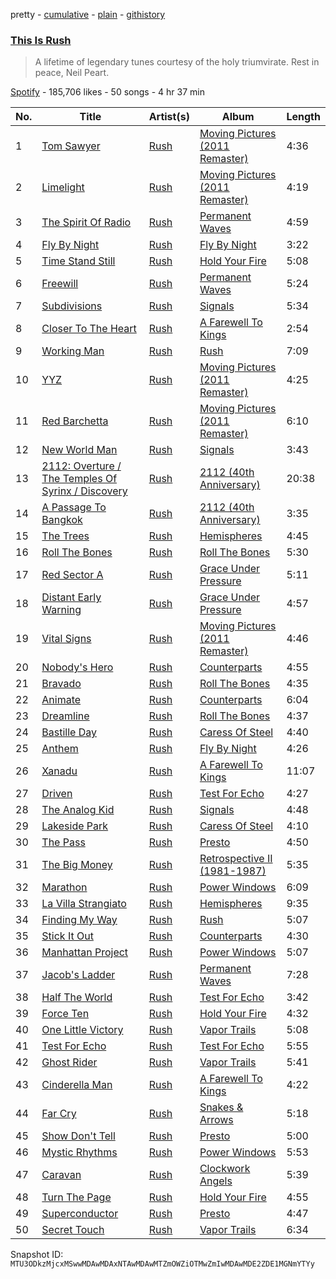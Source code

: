 pretty - [cumulative](/playlists/cumulative/37i9dQZF1DX9E92APFiTvV.md) - [plain](/playlists/plain/37i9dQZF1DX9E92APFiTvV) - [githistory](https://github.githistory.xyz/mackorone/spotify-playlist-archive/blob/main/playlists/plain/37i9dQZF1DX9E92APFiTvV)

### [This Is Rush](https://open.spotify.com/playlist/37i9dQZF1DX9E92APFiTvV)

> A lifetime of legendary tunes courtesy of the holy triumvirate\. Rest in peace, Neil Peart.

[Spotify](https://open.spotify.com/user/spotify) - 185,706 likes - 50 songs - 4 hr 37 min

| No. | Title | Artist(s) | Album | Length |
|---|---|---|---|---|
| 1 | [Tom Sawyer](https://open.spotify.com/track/1MkoCFGbhPQIDI5lRdAheQ) | [Rush](https://open.spotify.com/artist/2Hkut4rAAyrQxRdof7FVJq) | [Moving Pictures \(2011 Remaster\)](https://open.spotify.com/album/3yBAvj1wgPEFbnUdgihqlR) | 4:36 |
| 2 | [Limelight](https://open.spotify.com/track/0rt4JtP7UgKdiUor9Ppir4) | [Rush](https://open.spotify.com/artist/2Hkut4rAAyrQxRdof7FVJq) | [Moving Pictures \(2011 Remaster\)](https://open.spotify.com/album/3yBAvj1wgPEFbnUdgihqlR) | 4:19 |
| 3 | [The Spirit Of Radio](https://open.spotify.com/track/4pmNJH9lNCh9Qp88L2CRJU) | [Rush](https://open.spotify.com/artist/2Hkut4rAAyrQxRdof7FVJq) | [Permanent Waves](https://open.spotify.com/album/1kz2QkH5rsqGVvKSlAPwzr) | 4:59 |
| 4 | [Fly By Night](https://open.spotify.com/track/0KxtirpuxfLfLC0zzDjiAo) | [Rush](https://open.spotify.com/artist/2Hkut4rAAyrQxRdof7FVJq) | [Fly By Night](https://open.spotify.com/album/6XyeORfYIaOgal05YZEdIQ) | 3:22 |
| 5 | [Time Stand Still](https://open.spotify.com/track/51WJURzjbfVgHzNX4EeEho) | [Rush](https://open.spotify.com/artist/2Hkut4rAAyrQxRdof7FVJq) | [Hold Your Fire](https://open.spotify.com/album/5thlgB7jQGLIMum6lQJXdO) | 5:08 |
| 6 | [Freewill](https://open.spotify.com/track/3EZ26HEww0Tr94HSL10Wsf) | [Rush](https://open.spotify.com/artist/2Hkut4rAAyrQxRdof7FVJq) | [Permanent Waves](https://open.spotify.com/album/1kz2QkH5rsqGVvKSlAPwzr) | 5:24 |
| 7 | [Subdivisions](https://open.spotify.com/track/0n3TDqqbs7epxzHUi3QbC5) | [Rush](https://open.spotify.com/artist/2Hkut4rAAyrQxRdof7FVJq) | [Signals](https://open.spotify.com/album/0hPTl47PyeK2Lu00Ql5tcg) | 5:34 |
| 8 | [Closer To The Heart](https://open.spotify.com/track/3TrY8OdO07yXMolVPKoL85) | [Rush](https://open.spotify.com/artist/2Hkut4rAAyrQxRdof7FVJq) | [A Farewell To Kings](https://open.spotify.com/album/6pMUUpDYKdHkEs0RpHl1Sl) | 2:54 |
| 9 | [Working Man](https://open.spotify.com/track/4oMtSasrvok9JIwZbXGGbU) | [Rush](https://open.spotify.com/artist/2Hkut4rAAyrQxRdof7FVJq) | [Rush](https://open.spotify.com/album/0lZRCf7prVEVVYjH5Im0TS) | 7:09 |
| 10 | [YYZ](https://open.spotify.com/track/6GhDVvKUE1f0xg7hTv9eZN) | [Rush](https://open.spotify.com/artist/2Hkut4rAAyrQxRdof7FVJq) | [Moving Pictures \(2011 Remaster\)](https://open.spotify.com/album/3yBAvj1wgPEFbnUdgihqlR) | 4:25 |
| 11 | [Red Barchetta](https://open.spotify.com/track/2Sm1PY9pcoQzFDL1NJsJj8) | [Rush](https://open.spotify.com/artist/2Hkut4rAAyrQxRdof7FVJq) | [Moving Pictures \(2011 Remaster\)](https://open.spotify.com/album/3yBAvj1wgPEFbnUdgihqlR) | 6:10 |
| 12 | [New World Man](https://open.spotify.com/track/3gLGgS2zLcAwmofaaHlnHQ) | [Rush](https://open.spotify.com/artist/2Hkut4rAAyrQxRdof7FVJq) | [Signals](https://open.spotify.com/album/0hPTl47PyeK2Lu00Ql5tcg) | 3:43 |
| 13 | [2112: Overture / The Temples Of Syrinx / Discovery](https://open.spotify.com/track/7ameFAv8ZxB4AKb0KtJdmn) | [Rush](https://open.spotify.com/artist/2Hkut4rAAyrQxRdof7FVJq) | [2112 \(40th Anniversary\)](https://open.spotify.com/album/0v0YxqAQGkgef8aPBDAo66) | 20:38 |
| 14 | [A Passage To Bangkok](https://open.spotify.com/track/1o8wORElQJKQooKmvkihBz) | [Rush](https://open.spotify.com/artist/2Hkut4rAAyrQxRdof7FVJq) | [2112 \(40th Anniversary\)](https://open.spotify.com/album/0v0YxqAQGkgef8aPBDAo66) | 3:35 |
| 15 | [The Trees](https://open.spotify.com/track/04B8uRunIuxlKGn4iay9Cd) | [Rush](https://open.spotify.com/artist/2Hkut4rAAyrQxRdof7FVJq) | [Hemispheres](https://open.spotify.com/album/2eYdguUFvuuZjBe234AJt4) | 4:45 |
| 16 | [Roll The Bones](https://open.spotify.com/track/5tAnImXU93L8AgsyTyVDxw) | [Rush](https://open.spotify.com/artist/2Hkut4rAAyrQxRdof7FVJq) | [Roll The Bones](https://open.spotify.com/album/2yKC3eNAD4pdyThzEegn0L) | 5:30 |
| 17 | [Red Sector A](https://open.spotify.com/track/5YsrGiOhGUGzW89RXrLYGV) | [Rush](https://open.spotify.com/artist/2Hkut4rAAyrQxRdof7FVJq) | [Grace Under Pressure](https://open.spotify.com/album/2pT8Jfioi5WBr6ZN0xjEr4) | 5:11 |
| 18 | [Distant Early Warning](https://open.spotify.com/track/7MrjAyGcYhIY8i6EBUpxnN) | [Rush](https://open.spotify.com/artist/2Hkut4rAAyrQxRdof7FVJq) | [Grace Under Pressure](https://open.spotify.com/album/2pT8Jfioi5WBr6ZN0xjEr4) | 4:57 |
| 19 | [Vital Signs](https://open.spotify.com/track/5vqBPqekfM10cDcBresVTl) | [Rush](https://open.spotify.com/artist/2Hkut4rAAyrQxRdof7FVJq) | [Moving Pictures \(2011 Remaster\)](https://open.spotify.com/album/55YlfsaFPB5HTlhxY114CI) | 4:46 |
| 20 | [Nobody's Hero](https://open.spotify.com/track/6rpi7p9r61QGwxbN13viW3) | [Rush](https://open.spotify.com/artist/2Hkut4rAAyrQxRdof7FVJq) | [Counterparts](https://open.spotify.com/album/4VCKgfNF86XlSLiuUGJhtm) | 4:55 |
| 21 | [Bravado](https://open.spotify.com/track/3GgvvlaPOHMIpSKsVjttzD) | [Rush](https://open.spotify.com/artist/2Hkut4rAAyrQxRdof7FVJq) | [Roll The Bones](https://open.spotify.com/album/2yKC3eNAD4pdyThzEegn0L) | 4:35 |
| 22 | [Animate](https://open.spotify.com/track/3xKSe2EELhQaaR9pwMWHxo) | [Rush](https://open.spotify.com/artist/2Hkut4rAAyrQxRdof7FVJq) | [Counterparts](https://open.spotify.com/album/4VCKgfNF86XlSLiuUGJhtm) | 6:04 |
| 23 | [Dreamline](https://open.spotify.com/track/6pZKSHRe53dKiBVdbteZb0) | [Rush](https://open.spotify.com/artist/2Hkut4rAAyrQxRdof7FVJq) | [Roll The Bones](https://open.spotify.com/album/2yKC3eNAD4pdyThzEegn0L) | 4:37 |
| 24 | [Bastille Day](https://open.spotify.com/track/5UD046uS2YRWRGi7m5SbjY) | [Rush](https://open.spotify.com/artist/2Hkut4rAAyrQxRdof7FVJq) | [Caress Of Steel](https://open.spotify.com/album/4V9oKEl9xMjhnqPaMIvK92) | 4:40 |
| 25 | [Anthem](https://open.spotify.com/track/3mpzU8jbzhAlgCNqLYf9GP) | [Rush](https://open.spotify.com/artist/2Hkut4rAAyrQxRdof7FVJq) | [Fly By Night](https://open.spotify.com/album/6XyeORfYIaOgal05YZEdIQ) | 4:26 |
| 26 | [Xanadu](https://open.spotify.com/track/0uXuwBSTOEoGAVzw5KbOwN) | [Rush](https://open.spotify.com/artist/2Hkut4rAAyrQxRdof7FVJq) | [A Farewell To Kings](https://open.spotify.com/album/6pMUUpDYKdHkEs0RpHl1Sl) | 11:07 |
| 27 | [Driven](https://open.spotify.com/track/0DwdkyMRSGuqUTF5LspqY3) | [Rush](https://open.spotify.com/artist/2Hkut4rAAyrQxRdof7FVJq) | [Test For Echo](https://open.spotify.com/album/6mVBfVy1H0ck8jNLuISkTI) | 4:27 |
| 28 | [The Analog Kid](https://open.spotify.com/track/4v2qlxRENbjPEtadUjIob6) | [Rush](https://open.spotify.com/artist/2Hkut4rAAyrQxRdof7FVJq) | [Signals](https://open.spotify.com/album/0hPTl47PyeK2Lu00Ql5tcg) | 4:48 |
| 29 | [Lakeside Park](https://open.spotify.com/track/5gc7dLlpjMtBTQO5AxNJ5z) | [Rush](https://open.spotify.com/artist/2Hkut4rAAyrQxRdof7FVJq) | [Caress Of Steel](https://open.spotify.com/album/4V9oKEl9xMjhnqPaMIvK92) | 4:10 |
| 30 | [The Pass](https://open.spotify.com/track/3fnDmuvAk1zFpem0eBjRyL) | [Rush](https://open.spotify.com/artist/2Hkut4rAAyrQxRdof7FVJq) | [Presto](https://open.spotify.com/album/4gLpuQxF2tmsxRdxvNVgOA) | 4:50 |
| 31 | [The Big Money](https://open.spotify.com/track/3NUUqOkLr5jdOJwTU3uyu3) | [Rush](https://open.spotify.com/artist/2Hkut4rAAyrQxRdof7FVJq) | [Retrospective II \(1981\-1987\)](https://open.spotify.com/album/0AIPwZfozuQOKqG2hEDvuQ) | 5:35 |
| 32 | [Marathon](https://open.spotify.com/track/2YGcmrG86ba9MGK7txVvTg) | [Rush](https://open.spotify.com/artist/2Hkut4rAAyrQxRdof7FVJq) | [Power Windows](https://open.spotify.com/album/0WEdgT5wRJTS7kvF0pPqzr) | 6:09 |
| 33 | [La Villa Strangiato](https://open.spotify.com/track/2IvuKO8ZX6CmDaC9EhkyGu) | [Rush](https://open.spotify.com/artist/2Hkut4rAAyrQxRdof7FVJq) | [Hemispheres](https://open.spotify.com/album/2eYdguUFvuuZjBe234AJt4) | 9:35 |
| 34 | [Finding My Way](https://open.spotify.com/track/1m5wdRNeZ1xDj7UQQzNcdF) | [Rush](https://open.spotify.com/artist/2Hkut4rAAyrQxRdof7FVJq) | [Rush](https://open.spotify.com/album/0lZRCf7prVEVVYjH5Im0TS) | 5:07 |
| 35 | [Stick It Out](https://open.spotify.com/track/4k9yATQjHBsdUKlt8LpuCv) | [Rush](https://open.spotify.com/artist/2Hkut4rAAyrQxRdof7FVJq) | [Counterparts](https://open.spotify.com/album/4VCKgfNF86XlSLiuUGJhtm) | 4:30 |
| 36 | [Manhattan Project](https://open.spotify.com/track/7E22PK90J7yBDiq20qzf5g) | [Rush](https://open.spotify.com/artist/2Hkut4rAAyrQxRdof7FVJq) | [Power Windows](https://open.spotify.com/album/0WEdgT5wRJTS7kvF0pPqzr) | 5:07 |
| 37 | [Jacob's Ladder](https://open.spotify.com/track/238Id3Rt9IFiIpv6BWdhRR) | [Rush](https://open.spotify.com/artist/2Hkut4rAAyrQxRdof7FVJq) | [Permanent Waves](https://open.spotify.com/album/1kz2QkH5rsqGVvKSlAPwzr) | 7:28 |
| 38 | [Half The World](https://open.spotify.com/track/7wwIdJo5m4TYFlp6CuWeyP) | [Rush](https://open.spotify.com/artist/2Hkut4rAAyrQxRdof7FVJq) | [Test For Echo](https://open.spotify.com/album/6mVBfVy1H0ck8jNLuISkTI) | 3:42 |
| 39 | [Force Ten](https://open.spotify.com/track/3aws2jGOin02cg1UNntTOn) | [Rush](https://open.spotify.com/artist/2Hkut4rAAyrQxRdof7FVJq) | [Hold Your Fire](https://open.spotify.com/album/5thlgB7jQGLIMum6lQJXdO) | 4:32 |
| 40 | [One Little Victory](https://open.spotify.com/track/4KEy2hvTbB8eoCUs2QsSRq) | [Rush](https://open.spotify.com/artist/2Hkut4rAAyrQxRdof7FVJq) | [Vapor Trails](https://open.spotify.com/album/26GJ9kVXxI9s18g20LX3i2) | 5:08 |
| 41 | [Test For Echo](https://open.spotify.com/track/2jUPDt8noqPcf4H4ulApLN) | [Rush](https://open.spotify.com/artist/2Hkut4rAAyrQxRdof7FVJq) | [Test For Echo](https://open.spotify.com/album/6mVBfVy1H0ck8jNLuISkTI) | 5:55 |
| 42 | [Ghost Rider](https://open.spotify.com/track/5TVhmhjFMHcEm6CsH2HLLl) | [Rush](https://open.spotify.com/artist/2Hkut4rAAyrQxRdof7FVJq) | [Vapor Trails](https://open.spotify.com/album/26GJ9kVXxI9s18g20LX3i2) | 5:41 |
| 43 | [Cinderella Man](https://open.spotify.com/track/3Fy8sBzkRkqLh91O7TD1r9) | [Rush](https://open.spotify.com/artist/2Hkut4rAAyrQxRdof7FVJq) | [A Farewell To Kings](https://open.spotify.com/album/6pMUUpDYKdHkEs0RpHl1Sl) | 4:22 |
| 44 | [Far Cry](https://open.spotify.com/track/47Z4Gmi2cT6brS1BP6IWn3) | [Rush](https://open.spotify.com/artist/2Hkut4rAAyrQxRdof7FVJq) | [Snakes & Arrows](https://open.spotify.com/album/7MBIsa69bA6imYuzEc5Nig) | 5:18 |
| 45 | [Show Don't Tell](https://open.spotify.com/track/77uq0UVNhh3zN67115RXt9) | [Rush](https://open.spotify.com/artist/2Hkut4rAAyrQxRdof7FVJq) | [Presto](https://open.spotify.com/album/4gLpuQxF2tmsxRdxvNVgOA) | 5:00 |
| 46 | [Mystic Rhythms](https://open.spotify.com/track/7zdrwBHsOWZQj5io9iVx4h) | [Rush](https://open.spotify.com/artist/2Hkut4rAAyrQxRdof7FVJq) | [Power Windows](https://open.spotify.com/album/0WEdgT5wRJTS7kvF0pPqzr) | 5:53 |
| 47 | [Caravan](https://open.spotify.com/track/7D2iCUBrscXMVB3x6qjbtM) | [Rush](https://open.spotify.com/artist/2Hkut4rAAyrQxRdof7FVJq) | [Clockwork Angels](https://open.spotify.com/album/06uSCkoevz04eltc5Mwoe5) | 5:39 |
| 48 | [Turn The Page](https://open.spotify.com/track/2BQivVwEHqhyLvPmoBZlSh) | [Rush](https://open.spotify.com/artist/2Hkut4rAAyrQxRdof7FVJq) | [Hold Your Fire](https://open.spotify.com/album/5thlgB7jQGLIMum6lQJXdO) | 4:55 |
| 49 | [Superconductor](https://open.spotify.com/track/0B2uwyYxmHIFCpfQUzvuOF) | [Rush](https://open.spotify.com/artist/2Hkut4rAAyrQxRdof7FVJq) | [Presto](https://open.spotify.com/album/4gLpuQxF2tmsxRdxvNVgOA) | 4:47 |
| 50 | [Secret Touch](https://open.spotify.com/track/1nxLJ2M54Fk6RwJ6wg0Xv3) | [Rush](https://open.spotify.com/artist/2Hkut4rAAyrQxRdof7FVJq) | [Vapor Trails](https://open.spotify.com/album/26GJ9kVXxI9s18g20LX3i2) | 6:34 |

Snapshot ID: `MTU3ODkzMjcxMSwwMDAwMDAxNTAwMDAwMTZmOWZiOTMwZmIwMDAwMDE2ZDE1MGNmYTYy`